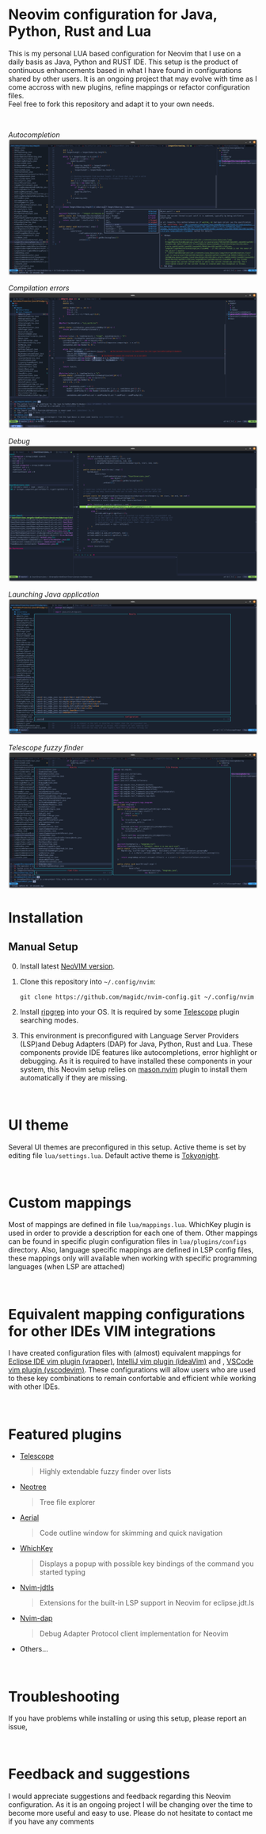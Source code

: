 # Neovim configuration for Java, Python, Rust and Lua

This is my personal LUA based configuration for Neovim that I use on a daily basis as Java, Python and RUST IDE. This setup is the product of continuous enhancements based in what I have found in configurations shared by other users. It is an ongoing project that may evolve with time as I come accross with new plugins, refine mappings or refactor configuration files.<br>Feel free to fork this repository and adapt it to your own needs.

<br>

*Autocompletion*
![lsp autocompletion](./screenshots/nvim_lsp_cmp.png?raw=true)

*Compilation errors*
![lsp autocompletion](./screenshots/nvim_lsp_errors.png?raw=true)

*Debug*
![lsp autocompletion](./screenshots/nvim_dap.png?raw=true)

*Launching Java application*
![lsp autocompletion](./screenshots/nvim_java_launch.png?raw=true)

*Telescope fuzzy finder*
![telecope usage](./screenshots/nvim_telescope.png?raw=true)

# Installation
## Manual Setup
0. Install latest [NeoVIM version](https://github.com/neovim/neovim/wiki/Installing-Neovim). 
1. Clone this repository into `~/.config/nvim`:
    ```
    git clone https://github.com/magidc/nvim-config.git ~/.config/nvim
    ```
2. Install [ripgrep](https://github.com/BurntSushi/ripgrep) into your OS. It is required by some [Telescope](https://github.com/nvim-telescope/telescope.nvim) plugin searching modes.

3. This environment is preconfigured with Language Server Providers (LSP)and Debug Adapters  (DAP) for Java, Python, Rust and Lua. These components provide IDE features like autocompletions, error highlight or debugging. As it is required to have installed these components in your system, this Neovim setup relies on [mason.nvim](https://github.com/williamboman/mason.nvim#installation) plugin to install them automatically if they are missing.
<br>

# UI theme
Several UI themes are preconfigured in this setup. Active theme is set by editing file `lua/settings.lua`.
Default active theme is [Tokyonight](https://github.com/folke/tokyonight.nvim).

<br>

# Custom mappings
Most of mappings are defined in file `lua/mappings.lua`. WhichKey plugin is used in order to provide a description for each one of them.
Other mappings can be found in specific plugin configuration files in `lua/plugins/configs` directory. Also, language specific mappings are defined in LSP config files, these mappings only will available when working with specific programming languages (when LSP are attached)

<br>

# Equivalent mapping configurations for other IDEs VIM integrations
I have created configuration files with (almost) equivalent mappings for [Eclipse IDE vim plugin (vrapper)](https://github.com/magidc/dotfiles/blob/master/.vrapperrc),  [IntelliJ vim plugin (ideaVim)](https://github.com/magidc/dotfiles/blob/master/jetbrains/.ideavimrc) and , [VSCode vim plugin (vscodevim)](https://github.com/magidc/dotfiles/blob/master/vscode/keybindings.json).
These configurations will allow users who are used to these key combinations to remain confortable and efficient while working with other IDEs.

<br>

# Featured plugins
* [Telescope](https://github.com/nvim-telescope/telescope.nvim)
    > Highly extendable fuzzy finder over lists
* [Neotree](https://github.com/nvim-neo-tree/neo-tree.nvim)
    > Tree file explorer 
* [Aerial](https://github.com/stevearc/aerial.nvim)
    > Code outline window for skimming and quick navigation
* [WhichKey](https://github.com/folke/which-key.nvim)
    > Displays a popup with possible key bindings of the command you started typing
* [Nvim-jdtls](https://github.com/mfussenegger/nvim-jdtls)
    > Extensions for the built-in LSP support in Neovim for eclipse.jdt.ls
* [Nvim-dap](https://github.com/mfussenegger/nvim-dap)
    > Debug Adapter Protocol client implementation for Neovim
* Others...

<br>

# Troubleshooting
If you have problems while installing or using this setup, please report an issue, 

<br>

# Feedback and suggestions
I would appreciate suggestions and feedback regarding this Neovim configuration. As it is an ongoing project I will be changing over the time to become more useful and easy to use. Please do not hesitate to contact me if you have any comments

